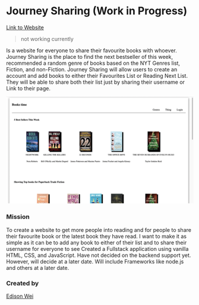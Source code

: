 # Journey Sharing (Work in Progress)
[Link to Website](#)
> not working currently

Is a website for everyone to share their favourite books with whoever. Journey Sharing is the place to find 
the next bestseller of this week, recommended a random genre of books based on the NYT Genres list, 
Fiction, and non-Fiction. Journey Sharing will allow users to create an account and add books to either their Favourites List or
Reading Next List. They will be able to share both their list just by sharing their username or Link to their page.

![Journey Sharing Website](images/Website.png)

### Mission
To create a website to get more people into reading and for people to share their favourite book or the latest book they have read.
I want to make it as simple as it can be to add any book to either of their list and to share their username for everyone to see
Created a Fullstack application using vanilla HTML, CSS, and JavaScript. Have not decided on the backend support yet. However, will decide at a later date. Will include Frameworks like node.js and others at a later date.

### 

### Created by
[Edison Wei](https://github.com/Dreamz2)
